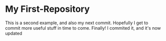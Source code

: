 # My First-Repository
This is a second example, and also my next commit.
Hopefully I get to commit more useful stuff in time to come.
Finally! I commited it, and it's now updated

